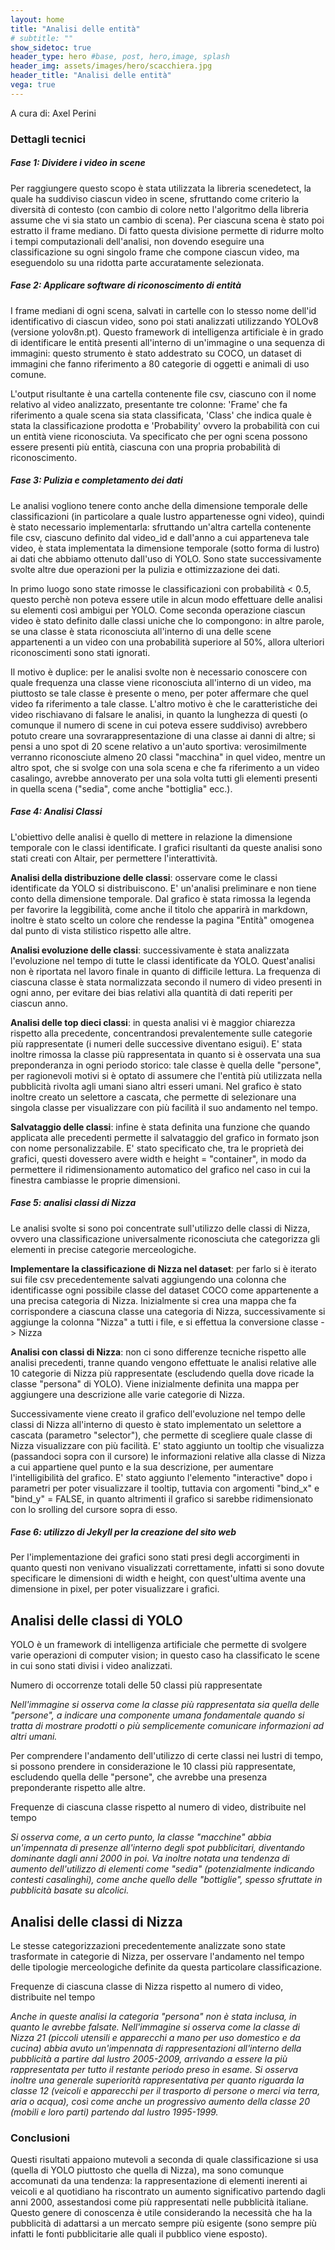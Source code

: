 ```yaml
---
layout: home
title: "Analisi delle entità"
# subtitle: ""
show_sidetoc: true
header_type: hero #base, post, hero,image, splash
header_img: assets/images/hero/scacchiera.jpg
header_title: "Analisi delle entità"
vega: true
---
```

A cura di: Axel Perini

### Dettagli tecnici

##### Fase 1: Dividere i video in scene
Per raggiungere questo scopo è stata utilizzata la libreria scenedetect, la quale ha suddiviso ciascun video in scene, sfruttando come criterio la diversità di contesto (con cambio di colore netto l'algoritmo della libreria assume che vi sia stato un cambio di scena). Per ciascuna scena è stato poi estratto il frame mediano.
Di fatto questa divisione permette di ridurre molto i tempi computazionali dell'analisi, non dovendo eseguire una classificazione su ogni singolo frame che compone ciascun video, ma eseguendolo su una ridotta parte accuratamente selezionata.


##### Fase 2: Applicare software di riconoscimento di entità
I frame mediani di ogni scena, salvati in cartelle con lo stesso nome dell'id identificativo di ciascun video, sono poi stati analizzati utilizzando YOLOv8 (versione yolov8n.pt). 
Questo framework di intelligenza artificiale è in grado di identificare le entità presenti all'interno di un'immagine o una sequenza di immagini: questo strumento è stato addestrato su COCO, un dataset di immagini che fanno riferimento a 80 categorie di oggetti e animali di uso comune.


L'output risultante è una cartella contenente file csv, ciascuno con il nome relativo al video analizzato, presentante tre colonne: 'Frame' che fa riferimento a quale scena sia stata classificata, 'Class' che indica quale è stata la classificazione prodotta e 'Probability' ovvero la probabilità con cui un entità viene riconosciuta. Va specificato che per ogni scena possono essere presenti più entità, ciascuna con una propria probabilità di riconoscimento.




##### Fase 3: Pulizia e completamento dei dati
Le analisi vogliono tenere conto anche della dimensione temporale delle classificazioni (in particolare a quale lustro appartenesse ogni video), quindi è stato necessario implementarla: sfruttando un'altra cartella contenente file csv, ciascuno definito dal video_id e dall'anno a cui apparteneva tale video, è stata implementata la dimensione temporale (sotto forma di lustro) ai dati che abbiamo ottenuto dall'uso di YOLO.
Sono state successivamente svolte altre due operazioni per la pulizia e ottimizzazione dei dati.


In primo luogo sono state rimosse le classificazioni con probabilità < 0.5, questo perchè non poteva essere utile in alcun modo effettuare delle analisi su elementi così ambigui per YOLO. 
Come seconda operazione ciascun video è stato definito dalle classi uniche che lo compongono: in altre parole, se una classe è stata riconosciuta all'interno di una delle scene appartenenti a un video con una probabilità superiore al 50%, allora ulteriori riconoscimenti sono stati ignorati. 


Il motivo è duplice: per le analisi svolte non è necessario conoscere con quale frequenza una classe viene riconosciuta all'interno di un video, ma piuttosto se tale classe è presente o meno, per poter affermare che quel video fa riferimento a tale classe. L'altro motivo è che le caratteristiche dei video rischiavano di falsare le analisi, in quanto la lunghezza di questi (o comunque il numero di scene in cui poteva essere suddiviso) avrebbero potuto creare una sovrarappresentazione di una classe ai danni di altre; si pensi a uno spot di 20 scene relativo a un'auto sportiva: verosimilmente verranno riconosciute almeno 20 classi "macchina" in quel video, mentre un altro spot, che si svolge con una sola scena e che fa riferimento a un video casalingo, avrebbe annoverato per una sola volta tutti gli elementi presenti in quella scena ("sedia", come anche "bottiglia" ecc.).



##### Fase 4: Analisi Classi
L'obiettivo delle analisi è quello di mettere in relazione la dimensione temporale con le classi identificate.
I grafici risultanti da queste analisi sono stati creati con Altair, per permettere l'interattività.


**Analisi della distribuzione delle classi**: osservare come le classi identificate da YOLO si distribuiscono. E' un'analisi preliminare e non tiene conto della dimensione temporale.
Dal grafico è stata rimossa la legenda per favorire la leggibilità, come anche il titolo che apparirà in markdown, inoltre è stato scelto un colore che rendesse la pagina "Entità" omogenea dal punto di vista stilistico rispetto alle altre.


**Analisi evoluzione delle classi**: successivamente è stata analizzata l'evoluzione nel tempo di tutte le classi identificate da YOLO. Quest'analisi non è riportata nel lavoro finale in quanto di difficile lettura.
La frequenza di ciascuna classe è stata normalizzata secondo il numero di video presenti in ogni anno, per evitare dei bias relativi alla quantità di dati reperiti per ciascun anno.


**Analisi delle top dieci classi**: in questa analisi vi è maggior chiarezza rispetto alla precedente, concentrandosi prevalentemente sulle categorie più rappresentate (i numeri delle successive diventano esigui). E' stata inoltre rimossa la classe più rappresentata in quanto si è osservata una sua preponderanza in ogni periodo storico: tale classe è quella delle "persone", per ragionevoli motivi si è optato di assumere che l'entità più utilizzata nella pubblicità rivolta agli umani siano altri esseri umani.
Nel grafico è stato inoltre creato un selettore a cascata, che permette di selezionare una singola classe per visualizzare con più facilità il suo andamento nel tempo.


**Salvataggio delle classi**: infine è stata definita una funzione che quando applicata alle precedenti permette il salvataggio del grafico in formato json con nome personalizzabile.
E' stato specificato che, tra le proprietà dei grafici, questi dovessero avere width e height = "container", in modo da permettere il ridimensionamento automatico del grafico nel caso in cui la finestra cambiasse le proprie dimensioni.


##### Fase 5: analisi classi di Nizza
Le analisi svolte si sono poi concentrate sull'utilizzo delle classi di Nizza, ovvero una classificazione universalmente riconosciuta che categorizza gli elementi in precise categorie merceologiche.


**Implementare la classificazione di Nizza nel dataset**: per farlo si è iterato sui file csv precedentemente salvati aggiungendo una colonna che identificasse ogni possibile classe del dataset COCO come appartenente a una precisa categoria di Nizza.
Inizialmente si crea una mappa che fa corrispondere a ciascuna classe una categoria di Nizza, successivamente si aggiunge la colonna "Nizza" a tutti i file, e si effettua la conversione classe -> Nizza


**Analisi con classi di Nizza**: non ci sono differenze tecniche rispetto alle analisi precedenti, tranne quando vengono effettuate le analisi relative alle 10 categorie di Nizza più rappresentate (escludendo quella dove ricade la classe "persona" di YOLO).
Viene inizialmente definita una mappa per aggiungere una descrizione alle varie categorie di Nizza.



Successivamente viene creato il grafico dell'evoluzione nel tempo delle classi di Nizza all'interno di questo è stato implementato un selettore a cascata (parametro "selector"), che permette di scegliere quale classe di Nizza visualizzare con più facilità. 
E' stato aggiunto un tooltip che visualizza (passandoci sopra con il cursore) le informazioni relative alla classe di Nizza a cui appartiene quel punto e la sua descrizione, per aumentare l'intelligibilità del grafico.
E' stato aggiunto l'elemento "interactive" dopo i parametri per poter visualizzare il tooltip, tuttavia con argomenti "bind_x" e "bind_y" = FALSE, in quanto altrimenti il grafico si sarebbe ridimensionato con lo srolling del cursore sopra di esso.

##### Fase 6: utilizzo di Jekyll per la creazione del sito web
Per l'implementazione dei grafici sono stati presi degli accorgimenti in quanto questi non venivano visualizzati correttamente, infatti si sono dovute specificare le dimensioni di width e height, con quest'ultima avente una dimensione in pixel, per poter visualizzare i grafici.






## Analisi delle classi di YOLO

YOLO è un framework di intelligenza artificiale che permette di svolgere varie operazioni di computer vision; in questo caso ha classificato le scene in cui sono stati divisi i video analizzati.

<p class="caption">
Numero di occorrenze totali delle 50 classi più rappresentate
</p>

<vegachart schema-url="{{site.baseurl}}/assets/charts/entity_charts/class_distribution_lustrum.json" style="width:100%;height:600px;"></vegachart>  





_Nell'immagine si osserva come la classe più rappresentata sia quella delle "persone", a indicare una componente umana fondamentale quando si tratta di mostrare prodotti o più semplicemente comunicare informazioni ad altri umani._


Per comprendere l'andamento dell'utilizzo di certe classi nei lustri di tempo, si possono prendere in considerazione le 10 classi più rappresentate, escludendo quella delle "persone", che avrebbe una presenza preponderante rispetto alle altre.

<p class="caption">
Frequenze di ciascuna classe rispetto al numero di video, distribuite nel tempo
</p>

<vegachart schema-url="{{site.baseurl}}/assets/charts/entity_charts/top_classes_evolution_lustrum.json" style="width:100%;height:400px;"></vegachart>  



_Si osserva come, a un certo punto, la classe "macchine" abbia un'impennata di presenze all'interno degli spot pubblicitari, diventando dominante dagli anni 2000 in poi. Va inoltre notata una tendenza di aumento dell'utilizzo di elementi come "sedia" (potenzialmente indicando contesti casalinghi), come anche quello delle "bottiglie", spesso sfruttate in pubblicità basate su alcolici._


## Analisi delle classi di Nizza

Le stesse categorizzazioni precedentemente analizzate sono state trasformate in categorie di Nizza, per osservare l'andamento nel tempo delle tipologie merceologiche definite da questa particolare classificazione.

<p class="caption">
Frequenze di ciascuna classe di Nizza rispetto al numero di video, distribuite nel tempo
</p>

<vegachart schema-url="{{site.baseurl}}/assets/charts/entity_charts/top_Nizza_evolution_lustrum.json" style="width:100%;height:600px;"></vegachart>  


_Anche in queste analisi la categoria "persona" non è stata inclusa, in quanto le avrebbe falsate. Nell'immagine si osserva come la classe di Nizza 21 (piccoli utensili e apparecchi a mano per uso domestico e da cucina) abbia avuto un'impennata di rappresentazioni all'interno della pubblicità a partire dal lustro 2005-2009, arrivando a essere la più rappresentata per tutto il restante periodo preso in esame. Si osserva inoltre una generale superiorità rappresentativa per quanto riguarda la classe 12 (veicoli e apparecchi per il trasporto di persone o merci via terra, aria o acqua), così come anche un progressivo aumento della classe 20 (mobili e loro parti) partendo dal lustro 1995-1999._

### Conclusioni
Questi risultati appaiono mutevoli a seconda di quale classificazione si usa (quella di YOLO piuttosto che quella di Nizza), ma sono comunque accomunati da una tendenza: la rappresentazione di elementi inerenti ai veicoli e al quotidiano ha riscontrato un aumento significativo partendo dagli anni 2000, assestandosi come più rappresentati nelle pubblicità italiane.
Questo genere di conoscenza è utile considerando la necessità che ha la pubblicità di adattarsi a un mercato sempre più esigente (sono sempre più infatti le fonti pubblicitarie alle quali il pubblico viene esposto).


